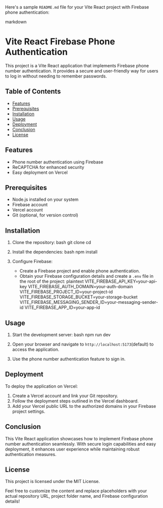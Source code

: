Here's a sample `README.md` file for your Vite React project with Firebase phone authentication:

markdown
# Vite React Firebase Phone Authentication

This project is a Vite React application that implements Firebase phone number authentication. It provides a secure and user-friendly way for users to log in without needing to remember passwords.

## Table of Contents
- [Features](#features)
- [Prerequisites](#prerequisites)
- [Installation](#installation)
- [Usage](#usage)
- [Deployment](#deployment)
- [Conclusion](#conclusion)
- [License](#license)

## Features
- Phone number authentication using Firebase
- ReCAPTCHA for enhanced security
- Easy deployment on Vercel

## Prerequisites
- Node.js installed on your system
- Firebase account
- Vercel account
- Git (optional, for version control)

## Installation
1. Clone the repository:
   bash
   git clone <your-repo-url>
   cd <your-project-folder>
   

2. Install the dependencies:
   bash
   npm install
   

3. Configure Firebase:
   - Create a Firebase project and enable phone authentication.
   - Obtain your Firebase configuration details and create a `.env` file in the root of the project:
     plaintext
     VITE_FIREBASE_API_KEY=your-api-key
     VITE_FIREBASE_AUTH_DOMAIN=your-auth-domain
     VITE_FIREBASE_PROJECT_ID=your-project-id
     VITE_FIREBASE_STORAGE_BUCKET=your-storage-bucket
     VITE_FIREBASE_MESSAGING_SENDER_ID=your-messaging-sender-id
     VITE_FIREBASE_APP_ID=your-app-id
     

## Usage
1. Start the development server:
   bash
   npm run dev
   

2. Open your browser and navigate to `http://localhost:5173`(default) to access the application.

3. Use the phone number authentication feature to sign in.

## Deployment
To deploy the application on Vercel:
1. Create a Vercel account and link your Git repository.
2. Follow the deployment steps outlined in the Vercel dashboard.
3. Add your Vercel public URL to the authorized domains in your Firebase project settings.

## Conclusion
This Vite React application showcases how to implement Firebase phone number authentication seamlessly. With secure login capabilities and easy deployment, it enhances user experience while maintaining robust authentication measures.

## License
This project is licensed under the MIT License.


Feel free to customize the content and replace placeholders with your actual repository URL, project folder name, and Firebase configuration details!